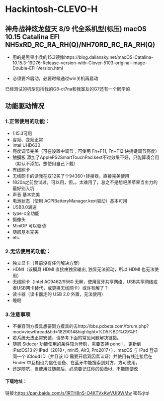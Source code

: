 # Hackintosh-CLEVO-H
## 神舟战神炫龙蓝天 8/9 代全系机型(标压) macOS 10.15 Catalina EFI  NH5xRD_RC_RA_RH(Q)/NH70RD_RC_RA_RH(Q) 


+ 用的是黑果小兵的15.3镜像https://blog.daliansky.net/macOS-Catalina-10.15.3-19D76-Release-version-with-Clover-5103-original-image-Double-EFI-Version.html

+ 必须要冷启动，必要时候通过win关机再启动

已经测试的机型包括我的G8-ct7na和我室友的G7还有一个同学的

## 功能驱动情况

### 1.正常使用的功能：

- 1.15.3可用
- 睿频、变频正常
- Intel UHD630
- 亮度调节完美（可在设置中调节；可使用 Fn+F11, Fn+F12 快捷键调节亮度）
- 触摸板 添加了ApplePS2SmartTouchPad.kext不过效果不好，只能算凑合用（默认不添加，想使用自己下载）
- 有线网卡
- 无线网卡的话我在双12买了个94360+转接器，直接完美使用
- 1820a之前尝试过，可以用，但。。太难用了，总之不是想吧黑苹果当主力的最好别入坑
- 声音 基本完美
- 电池状态（使用 ACPIBatteryManager.kext驱动）基本可用
- USB3.0满速
- type-c全功能
- 摄像头
- MiniDP 可以驱动
- 随航基本完美
- etc.

### 2.无法使用的功能：

- 独立显卡（目前没有任何解决方案）
- HDMI（该模具 HDMI 直接由独显输出, 独显无法驱动，所以 HDMI 也无法使用）
- 无线网卡（Intel AC9462/9560 无解，使用蓝牙共享网络、USB共享网络或者USB网卡替代，或更换无线网卡）或许有解了？
- 读卡器（读卡器走的 USB 2.0 外置，无法使用）
- 睡眠

### 3.注意事项

- 不兼容同方模具想要同方摸具的去http://bbs.pcbeta.com/forum.php?mod=viewthread&tid=1829014&highlight=%D5%BD%C9%F1
- 若系统无法正常安装，请参考下面的常见问题解决链接。
- 随航 Sidecar 功能使用的条件较为苛刻，需要支持 pencil 、更新到 iPadOS13 的 iPad（2018+, mini5, Air3, Pro2017+），macOS 与 iPad 登录同一个 iCloud ID（并且该 ID 需要开启双因素认证）并使用有线连接后在 Finder 中互相设为信任设备、在蓝牙中能搜索到对方，方可使用。
- 还是随航，当使用过随航后，必须要记住你的设备id，不能随便改



#### 下载地址： 
链接:https://pan.baidu.com/s/1RTH8nS-O4KTVxKwVUI9WMw  密码:jtql
